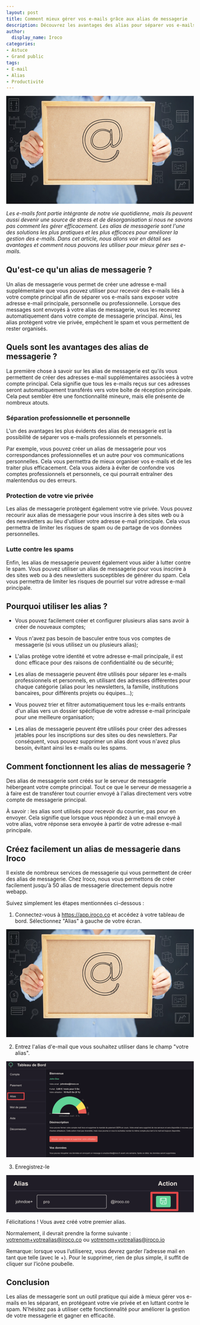 ```yaml
---
layout: post
title: Comment mieux gérer vos e-mails grâce aux alias de messagerie
description: Découvrez les avantages des alias pour séparer vos e-mails professionnels et personnels, protéger votre vie privée et lutter contre les spams
author:
  display_name: Iroco
categories:
- Astuce
- Grand public
tags:
- E-mail
- Alias 
- Productivité
---
```

![Illustration de l'article](/images/alias/alias.png)

*Les e-mails font partie intégrante de notre vie quotidienne, mais ils peuvent aussi devenir une source de stress et de désorganisation si nous ne savons pas comment les gérer efficacement. Les alias de messagerie sont l'une des solutions les plus pratiques et les plus efficaces pour améliorer la gestion des e-mails. Dans cet article, nous allons voir en détail ses avantages et comment nous pouvons les utiliser pour mieux gérer ses e-mails.*

## Qu'est-ce qu'un alias de messagerie ?

Un alias de messagerie vous permet de créer une adresse e-mail supplémentaire que vous pouvez utiliser pour recevoir des e-mails liés à votre compte principal afin de séparer vos e-mails  sans exposer votre adresse e-mail principale, personnelle ou professionnelle. Lorsque des messages sont envoyés à votre alias de messagerie, vous les recevrez automatiquement dans votre compte de messagerie principal. Ainsi, les alias protègent votre vie privée, empêchent le spam et vous permettent de rester organisés.

## Quels sont les avantages des alias de messagerie ?

La première chose à savoir sur les alias de messagerie est qu'ils vous permettent de créer des adresses e-mail supplémentaires associées à votre compte principal. Cela signifie que tous les e-mails reçus sur ces adresses seront automatiquement transférés vers votre boîte de réception principale. Cela peut sembler être une fonctionnalité mineure, mais elle présente de nombreux atouts.

### Séparation professionnelle et personnelle

L'un des avantages les plus évidents des alias de messagerie est la possibilité de séparer vos e-mails professionnels et personnels.

Par exemple, vous pouvez créer un alias de messagerie pour vos correspondances professionnelles et un autre pour vos communications personnelles. Cela vous permettra de mieux organiser vos e-mails et de les traiter plus efficacement. Cela vous aidera à éviter de confondre vos comptes professionnels et personnels, ce qui pourrait entraîner des malentendus ou des erreurs.

### Protection de votre vie privée 
Les alias de messagerie protègent également votre vie privée. Vous pouvez recourir aux alias de messagerie pour vous inscrire à des sites web ou à des newsletters au lieu d'utiliser votre adresse e-mail principale. Cela vous permettra de limiter les risques de spam ou de partage de vos données personnelles.

### Lutte contre les spams
Enfin, les alias de messagerie peuvent également vous aider à lutter contre le spam. Vous pouvez utiliser un alias de messagerie pour vous inscrire à des sites web ou à des newsletters susceptibles de générer du spam. Cela vous permettra de limiter les risques de pourriel sur votre adresse e-mail principale.
 
## Pourquoi utiliser les alias ?

* Vous pouvez facilement créer et configurer plusieurs alias sans avoir à créer de nouveaux comptes;

* Vous n'avez pas besoin de basculer entre tous vos comptes de messagerie (si vous utilisez un ou plusieurs alias);

* L'alias protège votre identité et votre adresse e-mail principale, il est donc efficace pour des raisons de confidentialité ou de sécurité; 

* Les alias de messagerie peuvent être utilisés pour séparer les e-mails professionnels et personnels, en utilisant des adresses différentes pour chaque catégorie (alias pour les newsletters, la famille, institutions bancaires, pour différents projets ou équipes…); 

* Vous pouvez trier et filtrer automatiquement tous les e-mails entrants d'un alias vers un dossier spécifique de votre adresse e-mail principale pour une meilleure organisation;

*  Les alias de messagerie peuvent être utilisés pour créer des adresses jetables pour les inscriptions sur des sites ou des newsletters. Par conséquent, vous pouvez supprimer un alias  dont vous n'avez plus besoin, évitant ainsi les e-mails ou les spams.

## Comment fonctionnent les alias de messagerie ?
Des alias de messagerie sont créés sur le serveur de messagerie 
hébergeant votre compte principal. Tout ce que le serveur de messagerie a à faire est de transférer tout courrier envoyé à l'alias directement vers votre compte de messagerie principal.

À savoir : les alias sont utilisés pour recevoir du courrier, pas pour en envoyer. Cela signifie que lorsque vous répondez à un e-mail envoyé à votre alias, votre réponse sera envoyée à partir de votre adresse e-mail principale.

## Créez facilement un alias de messagerie dans Iroco
Il existe de nombreux services de messagerie qui vous permettent de créer des alias de messagerie. Chez Iroco, nous vous permettons de créer facilement jusqu'à 50 alias de messagerie directement depuis notre webapp.

Suivez simplement les étapes mentionnées ci-dessous :

1. Connectez-vous à https://app.iroco.co  et accédez à votre tableau de bord. Sélectionnez "Alias" à gauche de votre écran.

![Screenshot explicatif montrant le tableau de bord dans l'application d'Iroco](/images/alias/alias.png)

2. Entrez l'alias d'e-mail que vous souhaitez utiliser dans le champ "votre alias".

![Screenshot explicatif](/images/alias/board-alias.png)

3. Enregistrez-le 

![Screenshot explicatif](/images/alias/enregistrer-alias.png)

Félicitations ! Vous avez créé votre premier alias. 

Normalement, il devrait prendre la forme suivante :  votrenom+votrealias@iroco.co ou votrenom+votrealias@iroco.io

Remarque: lorsque vous l’utiliserez, vous devrez garder l’adresse mail en tant que telle (avec le +). 
Pour le supprimer, rien de plus simple, il suffit de cliquer sur l’icône poubelle. 

## Conclusion
Les alias de messagerie sont un outil pratique qui aide à mieux  gérer vos e-mails en les séparant, en protégeant votre vie privée et en luttant contre le spam. N'hésitez pas à utiliser cette fonctionnalité pour améliorer la gestion de votre messagerie et gagner en efficacité.
